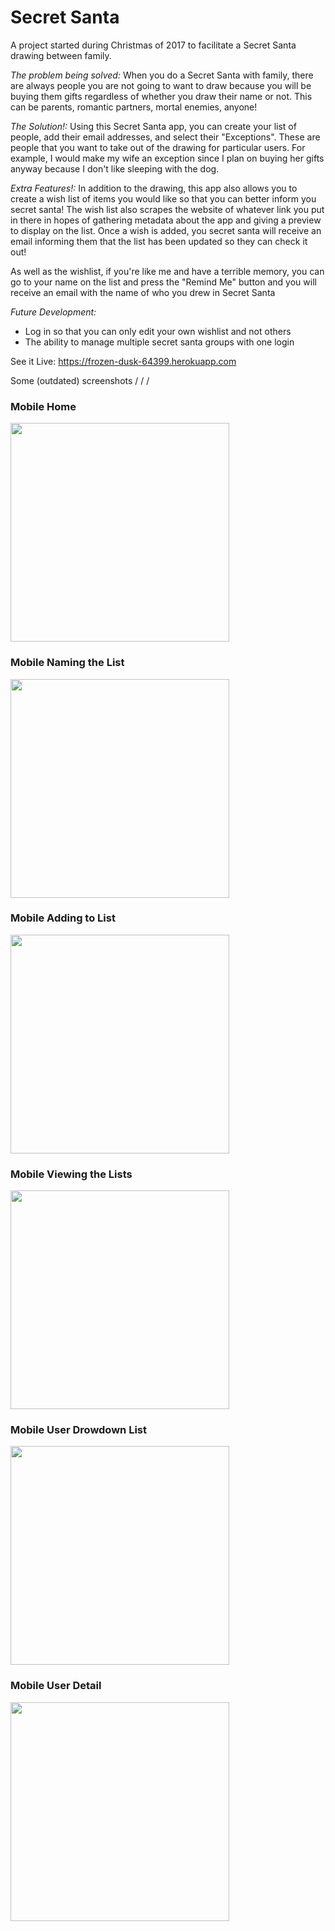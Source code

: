# Secret Santa

A project started during Christmas of 2017 to facilitate a Secret Santa drawing between family. 

_The problem being solved:_ When you do a Secret Santa with family, there are always people you are not going to want to draw because you will be buying them gifts regardless of whether you draw their name or not. This can be parents, romantic partners, mortal enemies, anyone!

_The Solution!:_ Using this Secret Santa app, you can create your list of people, add their email addresses, and select their "Exceptions". These are people that you want to take out of the drawing for particular users. For example, I would make my wife an exception since I plan on buying her gifts anyway because I don't like sleeping with the dog.

_Extra Features!:_ In addition to the drawing, this app also allows you to create a wish list of items you would like so that you can better inform you secret santa! The wish list also scrapes the website of whatever link you put in there in hopes of gathering metadata about the app and giving a preview to display on the list. Once a wish is added, you secret santa will receive an email informing them that the list has been updated so they can check it out!

As well as the wishlist, if you're like me and have a terrible memory, you can go to your name on the list and press the "Remind Me" button and you will receive an email with the name of who you drew in Secret Santa

_Future Development:_
* Log in so that you can only edit your own wishlist and not others
* The ability to manage multiple secret santa groups with one login

See it Live: https://frozen-dusk-64399.herokuapp.com

Some (outdated) screenshots \/ \/ \/

### Mobile Home
<img width="350px" src="./public/assets/images/mobile_home.jpg" />


### Mobile Naming the List
<img width="350px" src="./public/assets/images/mobile_name.jpg" />


### Mobile Adding to List
<img width="350px" src="./public/assets/images/mobile_add.jpg" />

### Mobile Viewing the Lists
<img width="350px" src="./public/assets/images/mobile_lists.jpg" />

### Mobile User Drowdown List
<img width="350px" src="./public/assets/images/mobile_list.jpg" />

### Mobile User Detail
<img width="350px" src="./public/assets/images/mobile_user.jpg" />
